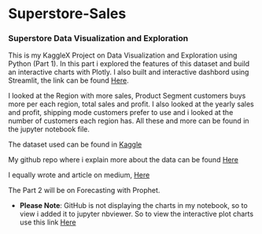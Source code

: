 # Superstore-Sales
### Superstore Data Visualization and Exploration
This is my KaggleX Project on Data Visualization and Exploration using Python (Part 1). 
In this part i explored the features of this dataset and build an interactive charts with Plotly. I also built and interactive dashbord using Streamlit, the link can be found [Here](https://medium.com/@oriji.sandra_21900/building-interactive-charts-with-plotly-07a379452c74).

I looked at the Region with more sales, Product Segment customers buys more per each region, total sales and profit. I also looked at the yearly sales and profit, shipping mode customers prefer to use and i looked at the number of customers each region has. All these and more can be found in the jupyter notebook file.

The dataset used can be found in [Kaggle](https://www.kaggle.com/datasets/vivek468/superstore-dataset-final)

My github repo where i explain more about the data can be found [Here](https://www.kaggle.com/datasets/vivek468/superstore-dataset-final)


I equally wrote and article on medium, [Here](https://medium.com/@oriji.sandra_21900/building-interactive-charts-with-plotly-07a379452c74)

The Part 2 will be on Forecasting with Prophet.

* **Please Note**:
GitHub is not displaying the charts in my notebook, so to view i added it to jupyter nbviewer. So to view the interactive plot charts use this link [Here](https://nbviewer.org/github/Onyinye91-ctrl/Superstore-Sales/blob/main/stores.ipynb)
